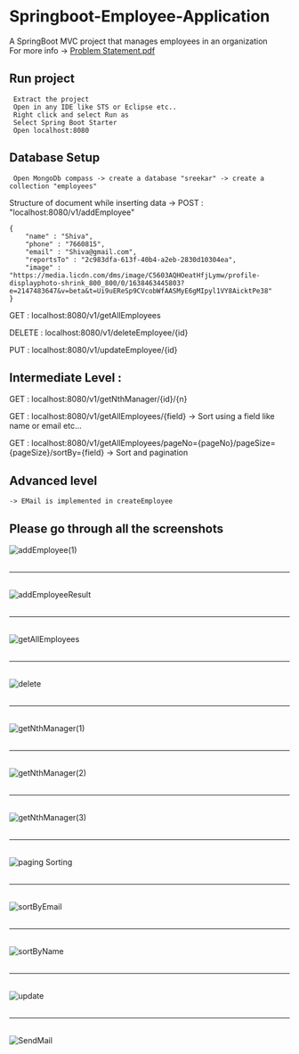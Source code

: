# Springboot-Employee-Application
 A SpringBoot MVC project that manages employees in an organization <br>
 For more info -> [Problem Statement.pdf](https://github.com/sreekar1125/Springboot-Employee-Application/files/12208761/Problem.Statement.pdf)


## Run project
   
     Extract the project 
     Open in any IDE like STS or Eclipse etc.. 
     Right click and select Run as 
     Select Spring Boot Starter 
     Open localhost:8080


## Database Setup
	
	 Open MongoDb compass -> create a database "sreekar" -> create a collection "employees"

 
Structure of document while inserting data -> POST : "localhost:8080/v1/addEmployee"
	
	{
		"name" : "Shiva",
		"phone" : "7660815",
		"email" : "Shiva@gmail.com",
		"reportsTo" : "2c983dfa-613f-40b4-a2eb-2830d10304ea",
		"image" : "https://media.licdn.com/dms/image/C5603AQHOeatHfjLymw/profile-displayphoto-shrink_800_800/0/1638463445803?e=2147483647&v=beta&t=Ui9uEReSp9CVcobWfAASMyE6gMIpyl1VY8AicktPe38"
	}


GET : localhost:8080/v1/getAllEmployees

DELETE : localhost:8080/v1/deleteEmployee/{id}

PUT : localhost:8080/v1/updateEmployee/{id}


## Intermediate Level :

GET : localhost:8080/v1/getNthManager/{id}/{n}

GET : localhost:8080/v1/getAllEmployees/{field}  -> Sort using a field like name or email etc...

GET : localhost:8080/v1/getAllEmployees/pageNo={pageNo}/pageSize={pageSize}/sortBy={field}   -> Sort and pagination


## Advanced level
	-> EMail is implemented in createEmployee

## Please go through all the screenshots

![addEmployee(1)](https://github.com/sreekar1125/Springboot-Employee-Application/assets/105200465/c0208547-4299-4ad9-a3cb-4e997e0a7c3f) <br><br><hr><br>
![addEmployeeResult](https://github.com/sreekar1125/Springboot-Employee-Application/assets/105200465/0f3c3c24-31d9-42a6-b435-2c6d60af447c) <br><br><hr><br>
![getAllEmployees](https://github.com/sreekar1125/Springboot-Employee-Application/assets/105200465/f7a9d196-ddaa-4dc1-9f95-dccd1a6496b6) <br><br><hr><br>
![delete](https://github.com/sreekar1125/Springboot-Employee-Application/assets/105200465/1fd4d92c-95dc-4d58-9d52-9484066c8f21) <br><br><hr><br>
![getNthManager(1)](https://github.com/sreekar1125/Springboot-Employee-Application/assets/105200465/80407ae9-6c24-45b0-beb8-e239fbd84955) <br><br><hr><br>
![getNthManager(2)](https://github.com/sreekar1125/Springboot-Employee-Application/assets/105200465/cbf882b7-d261-4884-af27-71315a4dbfe9) <br><br><hr><br>
![getNthManager(3)](https://github.com/sreekar1125/Springboot-Employee-Application/assets/105200465/c38d6897-a34a-4ee6-a96b-f9876badd29e)<br><br><hr><br>
![paging Sorting](https://github.com/sreekar1125/Springboot-Employee-Application/assets/105200465/df06fd4f-f466-4ce3-ad50-5e421a391e54) <br><br><hr><br>
![sortByEmail](https://github.com/sreekar1125/Springboot-Employee-Application/assets/105200465/d5d75b52-6ae5-4110-aaf0-917f5ed3405b) <br><br><hr><br>
![sortByName](https://github.com/sreekar1125/Springboot-Employee-Application/assets/105200465/921edf8b-91ed-46ee-85f2-7df80444e607) <br><br><hr><br>
![update](https://github.com/sreekar1125/Springboot-Employee-Application/assets/105200465/1aa9b5f6-6c23-43d7-9efc-f98f69694fc4) <br><br><hr><br>
![SendMail](https://github.com/sreekar1125/Springboot-Employee-Application/assets/105200465/e2183e22-d620-4112-8fb6-38fd8402a644)
